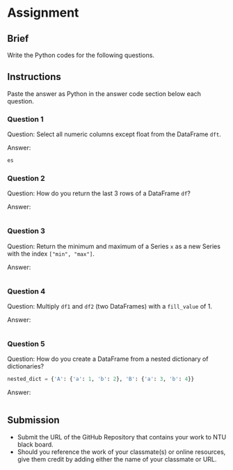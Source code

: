 # Assignment

## Brief

Write the Python codes for the following questions.

## Instructions

Paste the answer as Python in the answer code section below each question.

### Question 1

Question: Select all numeric columns except float from the DataFrame `dft`.

Answer:

```python
es

```

### Question 2

Question: How do you return the last 3 rows of a DataFrame `df`?

Answer:

```python

```

### Question 3

Question: Return the minimum and maximum of a Series `x` as a new Series with the index `["min", "max"]`.

Answer:

```python

```

### Question 4

Question: Multiply `df1` and `df2` (two DataFrames) with a `fill_value` of 1.

Answer:

```python

```

### Question 5

Question: How do you create a DataFrame from a nested dictionary of dictionaries?

```python
nested_dict = {'A': {'a': 1, 'b': 2}, 'B': {'a': 3, 'b': 4}}
```

Answer:

```python

```

## Submission

- Submit the URL of the GitHub Repository that contains your work to NTU black board.
- Should you reference the work of your classmate(s) or online resources, give them credit by adding either the name of your classmate or URL.
